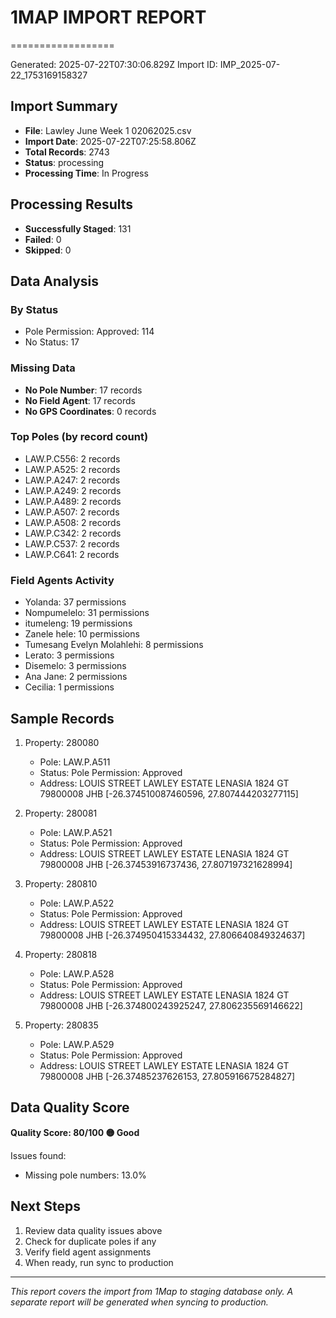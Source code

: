 
# 1MAP IMPORT REPORT
==================

Generated: 2025-07-22T07:30:06.829Z
Import ID: IMP_2025-07-22_1753169158327

## Import Summary
- **File**: Lawley June Week 1 02062025.csv
- **Import Date**: 2025-07-22T07:25:58.806Z
- **Total Records**: 2743
- **Status**: processing
- **Processing Time**: In Progress

## Processing Results
- **Successfully Staged**: 131
- **Failed**: 0
- **Skipped**: 0

## Data Analysis

### By Status
- Pole Permission: Approved: 114
- No Status: 17

### Missing Data
- **No Pole Number**: 17 records
- **No Field Agent**: 17 records
- **No GPS Coordinates**: 0 records

### Top Poles (by record count)
- LAW.P.C556: 2 records
- LAW.P.A525: 2 records
- LAW.P.A247: 2 records
- LAW.P.A249: 2 records
- LAW.P.A489: 2 records
- LAW.P.A507: 2 records
- LAW.P.A508: 2 records
- LAW.P.C342: 2 records
- LAW.P.C537: 2 records
- LAW.P.C641: 2 records

### Field Agents Activity
- Yolanda: 37 permissions
- Nompumelelo: 31 permissions
- itumeleng: 19 permissions
- Zanele hele: 10 permissions
- Tumesang Evelyn Molahlehi: 8 permissions
- Lerato: 3 permissions
- Disemelo: 3 permissions
- Ana Jane: 2 permissions
- Cecilia: 1 permissions

## Sample Records

1. Property: 280080
   - Pole: LAW.P.A511
   - Status: Pole Permission: Approved
   - Address: LOUIS STREET LAWLEY ESTATE LENASIA 1824 GT 79800008 JHB [-26.374510087460596, 27.807444203277115]


2. Property: 280081
   - Pole: LAW.P.A521
   - Status: Pole Permission: Approved
   - Address: LOUIS STREET LAWLEY ESTATE LENASIA 1824 GT 79800008 JHB [-26.37453916737436, 27.807197321628994]


3. Property: 280810
   - Pole: LAW.P.A522
   - Status: Pole Permission: Approved
   - Address: LOUIS STREET LAWLEY ESTATE LENASIA 1824 GT 79800008 JHB [-26.374950415334432, 27.806640849324637]


4. Property: 280818
   - Pole: LAW.P.A528
   - Status: Pole Permission: Approved
   - Address: LOUIS STREET LAWLEY ESTATE LENASIA 1824 GT 79800008 JHB [-26.374800243925247, 27.806235569146622]


5. Property: 280835
   - Pole: LAW.P.A529
   - Status: Pole Permission: Approved
   - Address: LOUIS STREET LAWLEY ESTATE LENASIA 1824 GT 79800008 JHB [-26.37485237626153, 27.805916675284827]


## Data Quality Score

**Quality Score: 80/100 🟡 Good**

Issues found:
- Missing pole numbers: 13.0%


## Next Steps
1. Review data quality issues above
2. Check for duplicate poles if any
3. Verify field agent assignments
4. When ready, run sync to production

---
*This report covers the import from 1Map to staging database only.*
*A separate report will be generated when syncing to production.*
